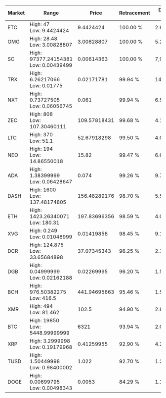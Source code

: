 | Market | Range | Price| Retracement | Doubles to 50% |
| --- | --- | --- | --- | --- |
| ETC | High: 47<br />Low: 9.4424424 | 9.4424424 | 100.00 % | 2.99 |
| OMG | High: 28.48<br />Low: 3.00828807 | 3.00828807 | 100.00 % | 5.23 |
| SC | High: 97377.24154381<br />Low: 0.00439499 | 0.00614363 | 100.00 % | 7,925,057.82 |
| TRX | High: 6.26217066<br />Low: 0.01775 | 0.02171781 | 99.94 % | 144.58 |
| NXT | High: 0.73727505<br />Low: 0.06056745 | 0.061 | 99.94 % | 6.54 |
| ZEC | High: 808<br />Low: 107.30460111 | 109.57818431 | 99.68 % | 4.18 |
| LTC | High: 370<br />Low: 51.1 | 52.67918298 | 99.50 % | 4.00 |
| NEO | High: 194<br />Low: 14.86550018 | 15.82 | 99.47 % | 6.60 |
| ADA | High: 1.38399999<br />Low: 0.06428647 | 0.074 | 99.26 % | 9.79 |
| DASH | High: 1600<br />Low: 137.48174805 | 156.48289176 | 98.70 % | 5.55 |
| ETH | High: 1423.26340071<br />Low: 180.31 | 197.83696356 | 98.59 % | 4.05 |
| XVG | High: 0.249<br />Low: 0.01048999 | 0.01419858 | 98.45 % | 9.14 |
| DCR | High: 124.875<br />Low: 33.65684898 | 37.07345343 | 96.25 % | 2.14 |
| DGB | High: 0.04999999<br />Low: 0.02162188 | 0.02269995 | 96.20 % | 1.58 |
| BCH | High: 976.50382275<br />Low: 416.5 | 441.94695663 | 95.46 % | 1.58 |
| XMR | High: 494<br />Low: 81.462 | 102.5 | 94.90 % | 2.81 |
| BTC | High: 19850<br />Low: 5448.99999999 | 6321 | 93.94 % | 2.00 |
| XRP | High: 3.2999998<br />Low: 0.19179968 | 0.41259955 | 92.90 % | 4.23 |
| TUSD | High: 1.50449998<br />Low: 0.98400002 | 1.022 | 92.70 % | 1.22 |
| DOGE | High: 0.00699795<br />Low: 0.00498343 | 0.0053 | 84.29 % | 1.13 |
